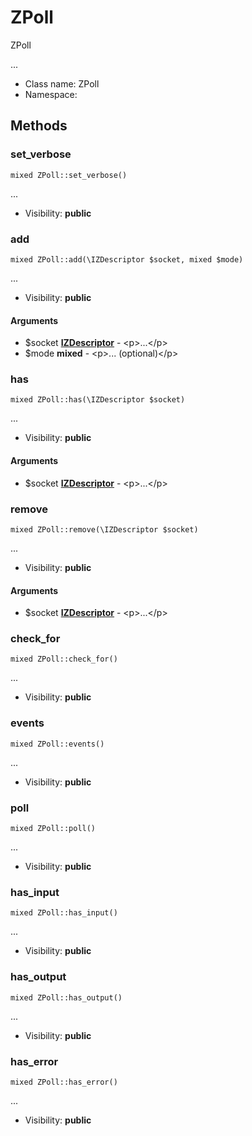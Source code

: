 ZPoll
===============

ZPoll

...


* Class name: ZPoll
* Namespace: 







Methods
-------


### set_verbose

    mixed ZPoll::set_verbose()



...

* Visibility: **public**




### add

    mixed ZPoll::add(\IZDescriptor $socket, mixed $mode)



...

* Visibility: **public**


#### Arguments
* $socket **[IZDescriptor](IZDescriptor.md)** - &lt;p&gt;...&lt;/p&gt;
* $mode **mixed** - &lt;p&gt;... (optional)&lt;/p&gt;



### has

    mixed ZPoll::has(\IZDescriptor $socket)



...

* Visibility: **public**


#### Arguments
* $socket **[IZDescriptor](IZDescriptor.md)** - &lt;p&gt;...&lt;/p&gt;



### remove

    mixed ZPoll::remove(\IZDescriptor $socket)



...

* Visibility: **public**


#### Arguments
* $socket **[IZDescriptor](IZDescriptor.md)** - &lt;p&gt;...&lt;/p&gt;



### check_for

    mixed ZPoll::check_for()



...

* Visibility: **public**




### events

    mixed ZPoll::events()



...

* Visibility: **public**




### poll

    mixed ZPoll::poll()



...

* Visibility: **public**




### has_input

    mixed ZPoll::has_input()



...

* Visibility: **public**




### has_output

    mixed ZPoll::has_output()



...

* Visibility: **public**




### has_error

    mixed ZPoll::has_error()



...

* Visibility: **public**



